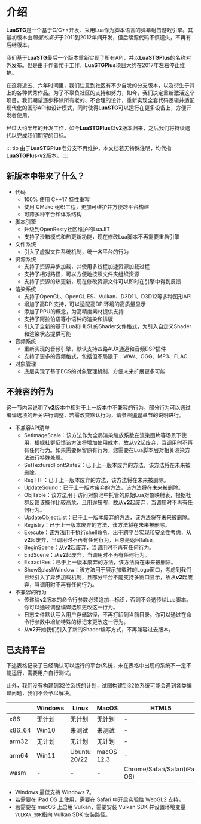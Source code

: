 # 介绍

**LuaSTG**是一个基于C/C++开发、采用Lua作为脚本语言的弹幕射击游戏引擎。其最初版本由*隔壁的桌子*于2011到2012年间开发，但后续源代码不慎遗失，不再有后继版本。

我们基于**LuaSTG**最后一个版本重新实现了所有API，并以**LuaSTGPlus**的名称对外发布。但是由于作者忙于工作，**LuaSTGPlus**项目大约在2017年左右停止维护。

在这将近五、六年时间里，我们注意到社区有不少自发的分支版本，以及衍生于其上的各种优秀作品。为了不辜负社区的支持和努力，如今，我们决定重新激活这个项目。我们期望逐步移除所有老的、不合理的设计，重新实现全套代码逻辑并适配现代化的图形API和设计模式，同时使得**LuaSTG**可以运行在更多设备上，方便开发者使用。

经过大约半年的开发工作，如今**LuaSTGPlus**以**v2**版本归来，之后我们将持续迭代以完成我们期望的目标。

::: tip
由于**LuaSTGPlus**老分支不再维护，本文档若无特殊注明，均代指**LuaSTGPlus-v2**版本。
:::

## 新版本中带来了什么？

- 代码
    - 100% 使用 C++17 特性重写
    - 使用 CMake 组织工程，更加可维护并方便跨平台构建
    - 可跨多种平台和体系结构
- 脚本引擎
    - 升级到OpenResty社区维护的LuaJIT
    - 支持了沙箱模式和热更新功能，现在修改Lua脚本不再需要重启引擎
- 文件系统
    - 引入了虚拟文件系统机制，统一各平台的行为
- 资源系统
    - 支持了资源异步加载，并使用多线程加速资源加载过程
    - 支持了相对路径，可以方便地按照文件夹组织资源
    - 支持了资源的热更新，现在修改资源文件可以即时在引擎中得到反馈
- 渲染系统
    - 支持了OpenGL、OpenGL ES、Vulkan、D3D11、D3D12等多种图形API
    - 增加了高DPI支持，可以适配高DPI环境的高质量显示
    - 添加了PPU的概念，为高精度素材提供支持
    - 支持了阿拉伯语等小语种的渲染和排版
    - 引入了全新的基于Lua和HLSL的Shader文件格式，为引入自定义Shader和渲染状态提供可能
- 音频系统
    - 重新实现的音频引擎，默认支持四路AUX通道和音频DSP插件
    - 支持了更多的音频格式，包括但不局限于：WAV、OGG、MP3、FLAC
- 对象管理
    - 底层实现了基于ECS的对象管理机制，方便未来扩展更多可能

## 不兼容的行为

这一节内容说明了**v2**版本中相对于上一版本中不兼容的行为，部分行为可以通过编译选项的开关进行调整，若需改变默认行为，请参照[编译](./Compile.md)章节的说明进行。

- 不兼容API清单
    - SetImageScale：该方法作为全局渲染缩放系数在渲染图片等场景下使用，根据社群反馈该方法将增加使用成本，故从**v2**起废弃，当调用时不再有任何行为。如果需要保留原有行为，您需要在Lua脚本层对相关渲染方法进行特殊处理。
    - SetTexturedFontState2：已于上一版本废弃的方法，该方法将在未来被删除。
    - RegTTF：已于上一版本废弃的方法，该方法将在未来被删除。
    - UpdateSound：已于上一版本废弃的方法，该方法将在未来被删除。
    - ObjTable：该方法用于访问对象池中托管的原始Lua对象映射表，根据社群反馈该操作比较高危，且用途狭窄，故从**v2**起废弃，当调用时不再有任何行为。
    - UpdateObjectList：已于上一版本废弃的方法，该方法将在未来被删除。
    - Registry：已于上一版本废弃的方法，该方法将在未来被删除。
    - Execute：该方法用于执行shell命令，出于跨平台实现和安全性考虑，从**v2**起废弃，当调用时不再有任何行为，且总是返回false。
    - BeginScene：从**v2**起废弃，当调用时不再有任何行为。
    - EndScene：从**v2**起废弃，当调用时不再有任何行为。
    - ExtractRes：已于上一版本废弃的方法，该方法将在未来被删除。
    - ShowSplashWindow：该方法用于展示加载时的Logo窗口，考虑到我们已经引入了异步加载机制，且部分平台不能支持多窗口显示，故从**v2**起废弃，当调用时不再有任何行为。
- 不兼容的行为
    - 传递给**v2**版本的命令行参数必须追加`--`标识，否则不会透传给Lua脚本。你可以通过调整编译选项更改这一行为。
    - 日志文件默认写入用户存储路径，不再打印到当前目录。你可以通过在命令行参数中增加特殊的标记来更改这一行为。
    - 从**v2**开始我们引入了新的Shader编写方式，不再兼容过去版本。

## 已支持平台

下述表格记录了已经确认可以运行的平台/系统，未在表格中出现的系统不一定不能运行，需要用户自行测试。

此外，我们没有构建到32位系统的计划，试图构建到32位系统可能会遇到各类编译问题，我们不会予以解决。

|        | Windows  | Linux        | MacOS      | HTML5                         |
| ------ | -------- | ------------ | ---------- | ----------------------------- |
| x86    | 无计划    | 无计划        | 无计划      | -                             |
| x86_64 | Win10    | 未测试        | 未测试      | -                             |
| arm32  | 无计划    | 无计划        | 无计划      | -                             |
| arm64  | Win11    | Ubuntu 20/22 | macOS 12.3 | -                             |
| wasm   | -        | -            | -          | Chrome/Safari/Safari(iPad OS) | 

* Windows 最低支持 Windows 7。
* 若需要在 iPad OS 上使用，需要在 Safari 中开启实验性 WebGL2 支持。
* 若需要在 macOS 上启用 Vulkan，需要安装 Vulkan SDK 并设置环境变量`VULKAN_SDK`指向 Vulkan SDK 安装路径。
